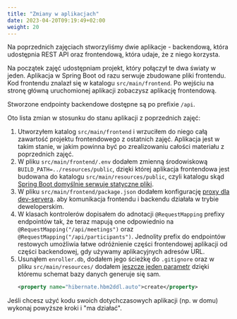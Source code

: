 ```yaml
---
title: "Zmiany w aplikacjach"
date: 2023-04-20T09:19:49+02:00
weight: 20
---
```


Na poprzednich zajęciach stworzyliśmy dwie aplikacje - backendową, która udostępnia REST API
oraz frontendową, która udaje, że z niego korzysta.

Na początek zajęć udostępniam projekt, który połączył te dwa światy w jeden.
Aplikacja w Spring Boot od razu serwuje zbudowane pliki frontendu.
Kod frontendu znalazł się w katalogu `src/main/frontend`.
Po wejściu na stronę główną uruchomionej aplikacji
zobaczysz aplikację frontendową.

Stworzone endpointy backendowe dostępne są po prefixie `/api`.

Oto lista zmian w stosunku do stanu aplikacji z poprzednich zajęć:

1. Utworzyłem katalog `src/main/frontend` i wrzuciłem do niego całą zawartość projektu
   frontendowego z ostatnich zajęć. Aplikacja jest w takim stanie, w jakim powinna
   być po zrealizowaniu całości materiału z poprzednich zajęć.
1. W pliku `src/main/frontend/.env` dodałem zmienną środowiskową `BUILD_PATH=../resources/public`, dzięki której
   aplikacja frontendowa jest budowana do katalogu `src/main/resources/public`,
   czyli katalogu skąd [Spring Boot domyślnie serwuje statyczne pliki](https://spring.io/blog/2013/12/19/serving-static-web-content-with-spring-boot).
1. W pliku `src/main/frontend/package.json` dodałem konfigurację
   [proxy dla dev-servera](https://create-react-app.dev/docs/proxying-api-requests-in-development/).
   aby komunikacja frontendu i backendu działała w trybie deweloperskim.
1. W klasach kontrolerów dopisałem do adnotacji `@RequestMapping` prefixy endpointów tak,
   że teraz mapują one odpowiednio na `@RequestMapping("/api/meetings")` oraz
   `@RequestMapping("/api/participants")`. Jednolity prefix do endpointów restowych
   umożliwia łatwe odróżnienie części frontendowej aplikacji od części backendowej,
   gdy używamy aplikacyjnych adresów URL.
1. Usunąłem `enroller.db`, dodałem jego ścieżkę do `.gitignore` oraz w pliku
   `src/main/resources/` dodałem [jeszcze jeden parametr](https://stackoverflow.com/a/28671036/878514)
   dzięki któremu schemat bazy danych generuje się sam.
   ```xml
   <property name="hibernate.hbm2ddl.auto">create</property>
   ```

Jeśli chcesz użyć kodu swoich dotychczasowych aplikacji (np. w domu) wykonaj
powyższe kroki i "ma działać".
